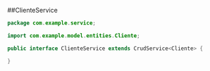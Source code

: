 ##ClienteService
```java
package com.example.service;

import com.example.model.entities.Cliente;

public interface ClienteService extends CrudService<Cliente> {

}

```